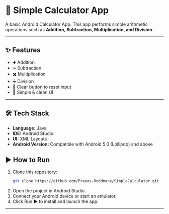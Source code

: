 # 📱 Simple Calculator App
A basic Android Calculator App.
This app performs simple arithmetic operations such as **Addition, Subtraction, Multiplication, and Division**.

---

## ✨ Features
- ➕ Addition
- ➖ Subtraction
- ✖️ Multiplication
- ➗ Division
- 🧹 Clear button to reset input
- 📱 Simple & clean UI

---

## 🛠️ Tech Stack
- **Language:** Java
- **IDE:** Android Studio
- **UI:** XML Layouts
- **Android Version:** Compatible with Android 5.0 (Lollipop) and above

## ▶️ How to Run
1. Clone this repository:
    ```bash
    git clone https://github.com/Pravas-Doddmane/SimpleCalculator.git
    ```
2. Open the project in Android Studio.
3. Connect your Android device or start an emulator.
4. Click Run ▶️ to install and launch the app.
---

